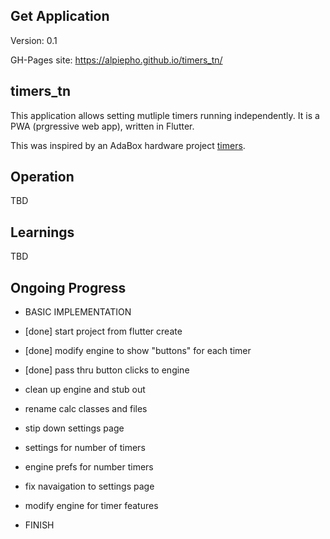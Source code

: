 ## Get Application
Version: 0.1

GH-Pages site: https://alpiepho.github.io/timers_tn/

## timers_tn

This application allows setting mutliple timers running independently. It is a PWA (prgressive web app), written in Flutter.

This was inspired by an AdaBox hardware project [timers](https://github.com/alpiepho/macropad/tree/master/timers_cp).

## Operation
TBD

## Learnings
TBD

## Ongoing Progress

- BASIC IMPLEMENTATION
- [done] start project from flutter create
- [done] modify engine to show "buttons" for each timer
- [done] pass thru button clicks to engine

- clean up engine and stub out
- rename calc classes and files
- stip down settings page
- settings for number of timers
- engine prefs for number timers
- fix navaigation to settings page

- modify engine for timer features
- FINISH
